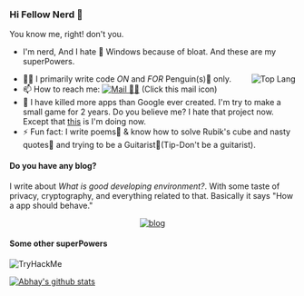 ### Hi Fellow Nerd 👋

You know me, right! don't you.

 - I'm nerd, And I hate 😬 Windows because of bloat. And these are my superPowers.
<img src="https://github-readme-stats.vercel.app/api/top-langs/?username=darkraspberry&theme=radical" alt="Top Lang" align="right"/>

 - 👨‍💻 I primarily write code *ON* and *FOR* Penguin(s)🐧 only.
 - 📫 How to reach me: [![Mail 📩📧](../../blob/main/src/gmail.png)](mailto:insidedarkpit@gmail.com?subject=I%20wanna%20know%20about%20ProfileReadme) (Click this mail icon)
 - 🔭 I have killed more apps than Google ever created. I'm try to make a small game for 2 years. Do you believe me? I hate that project now. Except that [this](https://github.com/users/darkRaspberry/projects/1) is I'm doing now.
 - ⚡️ Fun fact: I write poems📒 & know how to solve Rubik's cube and nasty quotes📝 and trying to be a Guitarist🎸(Tip-Don't be a guitarist).

#### Do you have any blog?
I write about *What is good developing environment?*. With some taste of privacy, cryptography, and everything related to that. Basically it says "How a app should behave."
<p align="center">
  <a href="https://blog.darkraspberry.ga"><img src="../../blob/main/src/blog.png" alt="blog" /></a>
</p>

#### Some other superPowers
<img src="https://tryhackme-badges.s3.amazonaws.com/darkRaspberry.png" alt="TryHackMe">

[![Abhay's github stats](https://github-readme-stats.vercel.app/api?username=darkRaspberry&count_private=true&show_icons=true&theme=radical)](https://github.com/anuraghazra/github-readme-stats)
